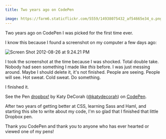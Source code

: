 ```yaml
---
title: Two years ago on CodePen

image: https://farm6.staticflickr.com/5559/14938075432_af54665e34_o.png
---
```


Two years ago on CodePen I was picked for the first time ever.

I know this because I found a screenshot on my computer a few days ago:

<div class="photos">
<img src="https://farm6.staticflickr.com/5584/14935235411_8c6673b432_b.jpg" alt="Screen Shot 2012-08-26 at 9.24.21 PM">
</div>

I took the screenshot at the time because I was shocked. Total double take. Nobody had seen something I made like _this_ before. I was just messing around. Maybe I should delete it, it's not finished. People are seeing. People will see. Hot sweat. Cold sweat. Do something.

I finished it.

<p data-height="400" data-theme-id="97" data-slug-hash="nHsfw" data-default-tab="result" class='codepen'>See the Pen <a href='http://codepen.io/katydecorah/pen/nHsfw/'>dropbox!</a> by Katy DeCorah (<a href='http://codepen.io/katydecorah'>@katydecorah</a>) on <a href='http://codepen.io'>CodePen</a>.</p>

After two years of getting better at CSS, learning Sass and Haml, and starting this site to write about my code, I'm so glad that I finished that little Dropbox pen.

Thank you CodePen and thank you to anyone who has ever hearted or viewed one of my pens!
